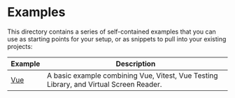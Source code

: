 # Examples

This directory contains a series of self-contained examples that you can use as
starting points for your setup, or as snippets to pull into your existing
projects:

| Example      | Description                                                                            |
| ------------ | -------------------------------------------------------------------------------------- |
| [Vue](./vue) | A basic example combining Vue, Vitest, Vue Testing Library, and Virtual Screen Reader. |
